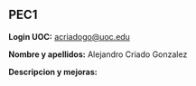 ## PEC1

**Login UOC:**
acriadogo@uoc.edu

**Nombre  y apellidos:**
Alejandro Criado Gonzalez

**Descripcion y mejoras:**
